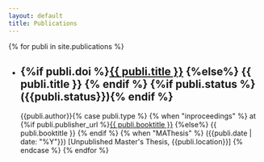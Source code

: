 ```yaml
---
layout: default
title: Publications
---
```

{% for publi in site.publications %}
  - ## {%if publi.doi %}[{{ publi.title }}]({{publi.doi}}) {%else%} {{ publi.title }} {% endif %} {%if publi.status %}({{publi.status}}){% endif %}
    {{publi.author}}{% case publi.type %} {% when "inproceedings" %} at {%if publi.publisher_url %}[{{ publi.booktitle }}]({{publi.publisher_url}}) {%else%} {{ publi.booktitle }} {% endif %} {% when "MAThesis" %} ({{publi.date | date: "%Y"}}) [Unpublished Master's Thesis, {{publi.location}}] {% endcase %}
{% endfor %} 
